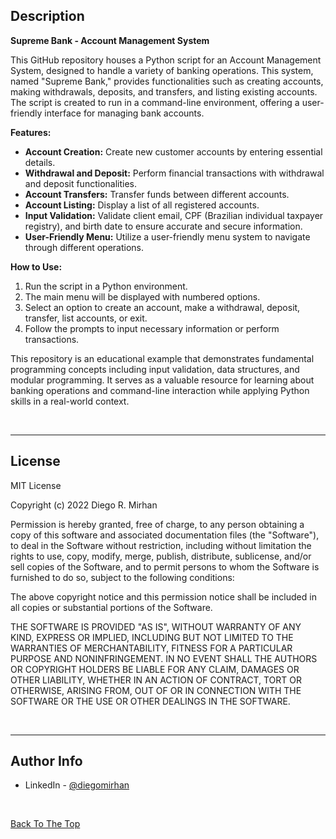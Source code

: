 ## Description
**Supreme Bank - Account Management System**

This GitHub repository houses a Python script for an Account Management System, designed to handle a variety of banking operations. This system, named "Supreme Bank," provides functionalities such as creating accounts, making withdrawals, deposits, and transfers, and listing existing accounts. The script is created to run in a command-line environment, offering a user-friendly interface for managing bank accounts.

**Features:**
- **Account Creation:** Create new customer accounts by entering essential details.
- **Withdrawal and Deposit:** Perform financial transactions with withdrawal and deposit functionalities.
- **Account Transfers:** Transfer funds between different accounts.
- **Account Listing:** Display a list of all registered accounts.
- **Input Validation:** Validate client email, CPF (Brazilian individual taxpayer registry), and birth date to ensure accurate and secure information.
- **User-Friendly Menu:** Utilize a user-friendly menu system to navigate through different operations.

**How to Use:**
1. Run the script in a Python environment.
2. The main menu will be displayed with numbered options.
3. Select an option to create an account, make a withdrawal, deposit, transfer, list accounts, or exit.
4. Follow the prompts to input necessary information or perform transactions.

This repository is an educational example that demonstrates fundamental programming concepts including input validation, data structures, and modular programming. It serves as a valuable resource for learning about banking operations and command-line interaction while applying Python skills in a real-world context.

<br />


---

## License

MIT License

Copyright (c) 2022 Diego R. Mirhan

Permission is hereby granted, free of charge, to any person obtaining a copy
of this software and associated documentation files (the "Software"), to deal
in the Software without restriction, including without limitation the rights
to use, copy, modify, merge, publish, distribute, sublicense, and/or sell
copies of the Software, and to permit persons to whom the Software is
furnished to do so, subject to the following conditions:

The above copyright notice and this permission notice shall be included in all
copies or substantial portions of the Software.

THE SOFTWARE IS PROVIDED "AS IS", WITHOUT WARRANTY OF ANY KIND, EXPRESS OR
IMPLIED, INCLUDING BUT NOT LIMITED TO THE WARRANTIES OF MERCHANTABILITY,
FITNESS FOR A PARTICULAR PURPOSE AND NONINFRINGEMENT. IN NO EVENT SHALL THE
AUTHORS OR COPYRIGHT HOLDERS BE LIABLE FOR ANY CLAIM, DAMAGES OR OTHER
LIABILITY, WHETHER IN AN ACTION OF CONTRACT, TORT OR OTHERWISE, ARISING FROM,
OUT OF OR IN CONNECTION WITH THE SOFTWARE OR THE USE OR OTHER DEALINGS IN THE
SOFTWARE.

<br />


---

## Author Info

- LinkedIn - [@diegomirhan](https://www.linkedin.com/in/diegomirhan/)

<br />

[Back To The Top](#bank-app-with-python)
